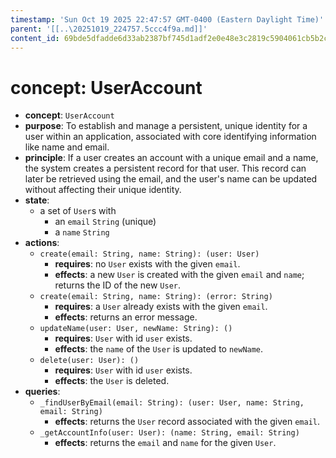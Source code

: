 ```yaml
---
timestamp: 'Sun Oct 19 2025 22:47:57 GMT-0400 (Eastern Daylight Time)'
parent: '[[..\20251019_224757.5ccc4f9a.md]]'
content_id: 69bde5dfadde6d33ab2387bf745d1adf2e0e48e3c2819c5904061cb5b2ccadfd
---
```


# concept: UserAccount

* **concept**: `UserAccount`
* **purpose**: To establish and manage a persistent, unique identity for a user within an application, associated with core identifying information like name and email.
* **principle**: If a user creates an account with a unique email and a name, the system creates a persistent record for that user. This record can later be retrieved using the email, and the user's name can be updated without affecting their unique identity.
* **state**:
  * a set of `User`s with
    * an `email` `String` (unique)
    * a `name` `String`
* **actions**:
  * `create(email: String, name: String): (user: User)`
    * **requires**: no `User` exists with the given `email`.
    * **effects**: a new `User` is created with the given `email` and `name`; returns the ID of the new `User`.
  * `create(email: String, name: String): (error: String)`
    * **requires**: a `User` already exists with the given `email`.
    * **effects**: returns an error message.
  * `updateName(user: User, newName: String): ()`
    * **requires**: `User` with id `user` exists.
    * **effects**: the `name` of the `User` is updated to `newName`.
  * `delete(user: User): ()`
    * **requires**: `User` with id `user` exists.
    * **effects**: the `User` is deleted.
* **queries**:
  * `_findUserByEmail(email: String): (user: User, name: String, email: String)`
    * **effects**: returns the `User` record associated with the given `email`.
  * `_getAccountInfo(user: User): (name: String, email: String)`
    * **effects**: returns the `email` and `name` for the given `User`.

